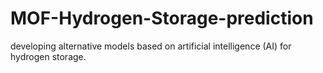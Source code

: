 # MOF-Hydrogen-Storage-prediction
developing alternative models based on artificial intelligence (AI) for hydrogen storage. 
